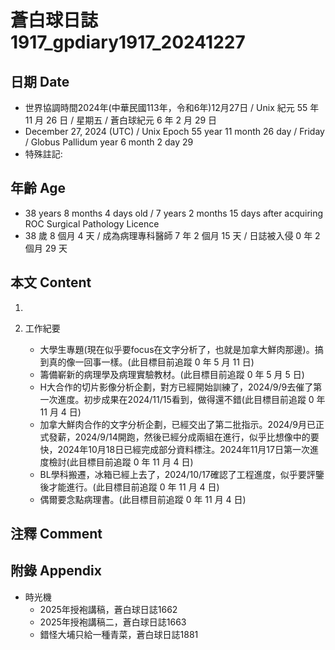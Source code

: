 [_metadata_:encoding]: - "utf-8"
[_metadata_:language]: - "zh-Hant-TW"
[_metadata_:fileformat]: - "markdown"
[_metadata_:MIME_type]: - "text/plain"
[_metadata_:markdown_version]: - "commonmark version 0.30"
[_metadata_:markdown_spec]: - "https://spec.commonmark.org/0.30/"

# 蒼白球日誌1917_gpdiary1917_20241227 #

## 日期 Date ##

* 世界協調時間2024年(中華民國113年，令和6年)12月27日 / Unix 紀元 55 年 11 月 26 日 / 星期五 / 蒼白球紀元 6 年 2 月 29 日
* December 27, 2024 (UTC) / Unix Epoch 55 year 11 month 26 day / Friday / Globus Pallidum year 6 month 2 day 29
* 特殊註記:

## 年齡 Age ##

* 38 years 8 months 4 days old / 7 years 2 months 15 days after acquiring ROC Surgical Pathology Licence
* 38 歲 8 個月 4 天 / 成為病理專科醫師 7 年 2 個月 15 天 / 日誌被入侵 0 年 2 個月 29 天

## 本文 Content ##

1. 

2. 工作紀要

    - 大學生專題(現在似乎要focus在文字分析了，也就是加拿大鮮肉那邊)。搞到真的像一回事一樣。(此目標目前追蹤 0 年 5 月 11 日)
    - 籌備嶄新的病理學及病理實驗教材。(此目標目前追蹤 0 年 5 月 5 日)
    - H大合作的切片影像分析企劃，對方已經開始訓練了，2024/9/9去催了第一次進度。初步成果在2024/11/15看到，做得還不錯(此目標目前追蹤 0 年 11 月 4 日)
    - 加拿大鮮肉合作的文字分析企劃，已經交出了第二批指示。2024/9月已正式發薪，2024/9/14開跑，然後已經分成兩組在進行，似乎比想像中的要快，2024年10月18日已經完成部分資料標注。2024年11月17日第一次進度檢討(此目標目前追蹤 0 年 11 月 4 日)
    - BL學科搬遷，冰箱已經上去了，2024/10/17確認了工程進度，似乎要評鑒後才能進行。(此目標目前追蹤 0 年 11 月 4 日)
    - 偶爾要念點病理書。(此目標目前追蹤 0 年 11 月 4 日)

## 注釋 Comment ##


## 附錄 Appendix ##

* 時光機
    - 2025年授袍講稿，蒼白球日誌1662
    - 2025年授袍講稿二，蒼白球日誌1663
    - 錯怪大埔只給一種青菜，蒼白球日誌1881
